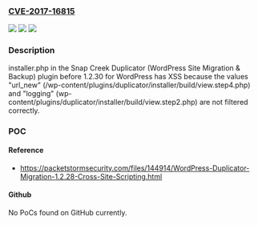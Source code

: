 ### [CVE-2017-16815](https://cve.mitre.org/cgi-bin/cvename.cgi?name=CVE-2017-16815)
![](https://img.shields.io/static/v1?label=Product&message=n%2Fa&color=blue)
![](https://img.shields.io/static/v1?label=Version&message=n%2Fa&color=blue)
![](https://img.shields.io/static/v1?label=Vulnerability&message=n%2Fa&color=brighgreen)

### Description

installer.php in the Snap Creek Duplicator (WordPress Site Migration & Backup) plugin before 1.2.30 for WordPress has XSS because the values "url_new" (/wp-content/plugins/duplicator/installer/build/view.step4.php) and "logging" (wp-content/plugins/duplicator/installer/build/view.step2.php) are not filtered correctly.

### POC

#### Reference
- https://packetstormsecurity.com/files/144914/WordPress-Duplicator-Migration-1.2.28-Cross-Site-Scripting.html

#### Github
No PoCs found on GitHub currently.

